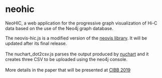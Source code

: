 # neohic
NeoHIC, a web application for the progressive graph visualization of Hi-C data based on the use of the Neo4j graph database.

The neovis-hic.js is a modified version of the <A href="https://github.com/neo4j-contrib/neovis.js" target="_blank">neovis library</a>. It will be updated after its final release. <BR><BR>
The nuchart_dot2csv.js parses the output produced by <A href="https://hub.docker.com/r/imerelli/nuchart" target="_blank">nuchart</a> and it creates three CSV to be uploaded using the neo4j console.<BR><BR>
More details in the paper that will be presented at <a href="http://dinamico2.unibg.it/cazzaniga/cibb2019/call.html" target="_blank">CIBB 2019</A>
